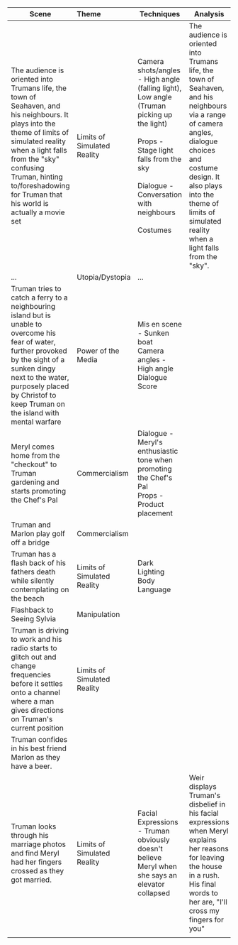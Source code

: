 
| Scene | Theme | Techniques | Analysis |
| ---- | :--- | ---- | ---- |
| The audience is oriented into Trumans life, the town of Seahaven, and his neighbours. It plays into the theme of limits of simulated reality when a light falls from the "sky" confusing Truman, hinting to/foreshadowing for Truman that his world is actually a movie set | Limits of Simulated Reality | Camera shots/angles - High angle (falling light), Low angle (Truman picking up the light)<br><br>Props - Stage light falls from the sky<br><br>Dialogue - Conversation with neighbours<br><br>Costumes | The audience is oriented into Trumans life, the town of Seahaven, and his neighbours via a range of camera angles, dialogue choices and costume design. It also plays into the theme of limits of simulated reality when a light falls from the "sky". |
| ... | Utopia/Dystopia | ... |  |
| Truman tries to catch a ferry to a neighbouring island but is unable to overcome his fear of water, further provoked by the sight of a sunken dingy next to the water, purposely placed by Christof to keep Truman on the island with mental warfare | Power of the Media | Mis en scene - Sunken boat<br>Camera angles - High angle<br>Dialogue<br>Score<br> |  |
| Meryl comes home from the "checkout" to Truman gardening and starts promoting the Chef's Pal | Commercialism | Dialogue - Meryl's enthusiastic tone when promoting the Chef's Pal<br>Props - Product placement |  |
| Truman and Marlon play golf off a bridge | Commercialism |  |  |
| Truman has a flash back of his fathers death while silently contemplating on the beach | Limits of Simulated Reality | Dark Lighting<br>Body Language |  |
| Flashback to Seeing Sylvia | Manipulation |  |  |
| Truman is driving to work and his radio starts to glitch out and change frequencies before it settles onto a channel where a man gives directions on Truman's current position | Limits of Simulated Reality |  |  |
| Truman confides in his best friend Marlon as they have a beer. |  |  |  |
| Truman looks through his marriage photos and find Meryl had her fingers crossed as they got married. | Limits of Simulated Reality | Facial Expressions - Truman obviously doesn't believe Meryl when she says an elevator collapsed | Weir displays Truman's disbelief in his facial expressions when Meryl explains her reasons for leaving the house in a rush. His final words to her are, "I'll cross my fingers for you" |
|  |  |  |  |
